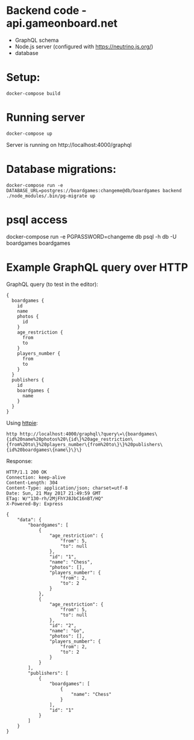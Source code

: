 # Backend code - api.gameonboard.net

- GraphQL schema
- Node.js server (configured with https://neutrino.js.org/)
- database

# Setup:

`docker-compose build`

# Running server

`docker-compose up`

Server is running on http://localhost:4000/graphql

# Database migrations:
`docker-compose run -e DATABASE_URL=postgres://boardgames:changeme@db/boardgames backend ./node_modules/.bin/pg-migrate up`

# psql access
docker-compose run -e PGPASSWORD=changeme db psql -h db -U boardgames boardgames

# Example GraphQL query over HTTP

GraphQL query (to test in the editor):
```
{
  boardgames {
    id
    name
    photos {
      id
    }
    age_restriction {
      from
      to
    }
    players_number {
      from
      to
    }
  }
  publishers {
    id
    boardgames {
      name
    }
  }
}
```

Using [httpie](https://httpie.org/):
```
http http://localhost:4000/graphql\?query\=\{boardgames\{id%20name%20photos%20\{id\}%20age_restriction\{from%20to\}%20players_number\{from%20to\}\}%20publishers\{id%20boardgames\{name\}\}\}
```

Response:
```
HTTP/1.1 200 OK
Connection: keep-alive
Content-Length: 304
Content-Type: application/json; charset=utf-8
Date: Sun, 21 May 2017 21:49:59 GMT
ETag: W/"130-rh/2MjFhYJ8JbC16nBT/HQ"
X-Powered-By: Express

{
    "data": {
        "boardgames": [
            {
                "age_restriction": {
                    "from": 5,
                    "to": null
                },
                "id": "1",
                "name": "Chess",
                "photos": [],
                "players_number": {
                    "from": 2,
                    "to": 2
                }
            },
            {
                "age_restriction": {
                    "from": 5,
                    "to": null
                },
                "id": "2",
                "name": "Go",
                "photos": [],
                "players_number": {
                    "from": 2,
                    "to": 2
                }
            }
        ],
        "publishers": [
            {
                "boardgames": [
                    {
                        "name": "Chess"
                    }
                ],
                "id": "1"
            }
        ]
    }
}
```